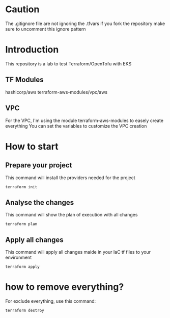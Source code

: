 # Caution

The .gitignore file are not ignoring the .tfvars
if you fork the repository make sure to uncomment this ignore pattern

# Introduction

This repository is a lab to test Terraform/OpenTofu with EKS

## TF Modules

hashicorp/aws
terraform-aws-modules/vpc/aws

## VPC

For the VPC, I'm using the module terraform-aws-modules to easely create everything
You can set the variables to customize the VPC creation


# How to start

## Prepare your project

This command will install the providers needed for the project

```
terraform init
```

## Analyse the changes

This command will show the plan of execution with all changes

```
terraform plan
```

## Apply all changes

This command will apply all changes maide in your IaC tf files to your environment

```
terraform apply
```

# how to remove everything?

For exclude everything, use this command:

```
terraform destroy
```
